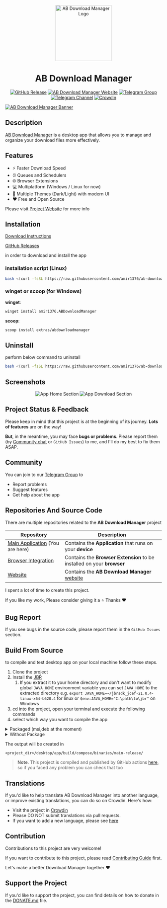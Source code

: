 <div align="center">
  <a href="https://abdownloadmanager.com" target="_blank">
    <img width="180" src="assets/logo/app_logo_with_background.svg" alt="AB Download Manager Logo">
  </a>
</div>
<h1 align="center">AB Download Manager</h1>
<p align="center">
    <a href="https://github.com/amir1376/ab-download-manager/releases/latest"><img alt="GitHub Release" src="https://img.shields.io/github/v/release/amir1376/ab-download-manager?color=greenlight&label=latest%20release"></a>
    <a href="https://abdownloadmanager.com"><img alt="AB Download Manager Website" src="https://img.shields.io/badge/project-website-purple?&labelColor=gray"></a>
    <a href="https://t.me/abdownloadmanager_discussion"><img alt="Telegram Group" src="https://img.shields.io/badge/Telegram-Group-blue?logo=telegram&labelColor=gray"></a>
    <a href="https://t.me/abdownloadmanager"><img alt="Telegram Channel" src="https://img.shields.io/badge/Telegram-Channel-blue?logo=telegram&labelColor=gray"></a>
    <a href="https://crowdin.com/project/ab-download-manager"><img alt="Crowdin" src="https://badges.crowdin.net/ab-download-manager/localized.svg"></a>
</p>

<a href="https://abdownloadmanager.com" target="_blank">
    <img alt="AB Download Manager Banner" src="assets/banners/app_banner.png"/>
</a>


## Description

[AB Download Manager](https://abdownloadmanager.com) is a desktop app that allows you to manage and organize your download files more effectively.

## Features

- ⚡️ Faster Download Speed
- ⏰ Queues and Schedulers
- 🌐 Browser Extensions
- 💻 Multiplatform (Windows / Linux for now)
- 🌙 Multiple Themes (Dark/Light) with modern UI
- ❤️ Free and Open Source

Please visit [Project Website](https://abdownloadmanager.com) for more info

## Installation

[Download Instructions](https://abdownloadmanager.com)

[GitHub Releases](https://github.com/amir1376/ab-download-manager/releases/latest)

in order to download and install the app

### installation script (Linux)

```bash
bash <(curl -fsSL https://raw.githubusercontent.com/amir1376/ab-download-manager/master/scripts/install.sh)
```

### winget or scoop (for Windows)

**winget**:

```bash
winget install amir1376.ABDownloadManager
```

**scoop**:

```bash
scoop install extras/abdownloadmanager
```

## Uninstall

perform below command to uninstall

```bash
bash <(curl -fsSL https://raw.githubusercontent.com/amir1376/ab-download-manager/master/scripts/uninstall.sh)
```

## Screenshots

<div align="center">
<picture>
  <source media="(prefers-color-scheme: dark)" srcset="./assets/screenshots/app-home_dark.png">
  <source media="(prefers-color-scheme: light)" srcset="./assets/screenshots/app-home_light.png">
  <img alt="App Home Section" src="./assets/screenshots/app-home_dark.png">
</picture>

<picture>
  <source media="(prefers-color-scheme: dark)" srcset="./assets/screenshots/app-download_dark.png">
  <source media="(prefers-color-scheme: light)" srcset="./assets/screenshots/app-download_light.png">
  <img alt="App Download Section" src="./assets/screenshots/app-download_dark.png">
</picture>
</div>

## Project Status & Feedback

Please keep in mind that this project is at the beginning of its journey.
**Lots of features** are on the way!

**But**, in the meantime, you may face **bugs or problems**. Please report them (by [Community chat](#community) or `GitHub Issues`) to me, and I'll do my best to fix them ASAP.

## Community

You can join to our [Telegram Group](https://t.me/abdownloadmanager_discussion) to

- Report problems
- Suggest features
- Get help about the app

## Repositories And Source Code

There are multiple repositories related to the **AB Download Manager** project

| Repository                                                                                 | Description                                                                   |
|--------------------------------------------------------------------------------------------|-------------------------------------------------------------------------------|
| [Main Application](https://github.com/amir1376/ab-download-manager) (You are here)         | Contains the  **Application** that runs on your  **device**                   |
| [Browser Integration](https://github.com/amir1376/ab-download-manager-browser-integration) | Contains the **Browser Extension** to be installed on your  **browser**       |
| [Website](https://github.com/amir1376/ab-download-manager-website)                         | Contains the **AB Download Manager** [website](https://abdownloadmanager.com) |

I spent a lot of time to create this project.

If you like my work, Please consider giving it a ⭐ Thanks ❤️

## Bug Report

If you see bugs in the source code, please report them in the `GitHub Issues` section.

## Build From Source

to compile and test desktop app on your local machine
follow these steps.

1. Clone the project
2. Install the [JBR](https://github.com/JetBrains/JetBrainsRuntime/releases)
   1. If you extract it to your home directory and don't want to modify global `JAVA_HOME` environment variable you can set `JAVA_HOME` to the extracted directory e.g. `export JAVA_HOME=~/jbrsdk_jcef-21.0.4-linux-x64-b620.4` for linux or `$env:JAVA_HOME="C:\path\to\jbr"` on Windows
3. cd into the project, open your terminal and execute the following commands
4. select which way you want to compile the app
<details>
<summary>Packaged (msi,deb at the moment)</summary>

```bash
./gradlew

./gradlew packageReleaseDistributionForCurrentOS
```

This will create an installer package for your **current OS**, so you can install it on your own

>Note: you will get error if your OS does not support any of above package types in this case you should compile it `without packaging`

</details>

<details>
<summary>Without Package</summary>

In case you don't want to package it or your OS does not support those package types you can use this command to compile the app without packaging it
```bash
./gradlew

./gradlew createReleaseDistributable
```
It will create an output folder

>NOTE: this is not packaged you may package it yourself manually, or just simply run it!

>I suggest you to move the output somewhere else if you want to run it directly

</details>

The output will be created in

```
<project_dir>/desktop/app/build/compose/binaries/main-release/
```


> **Note**. This project is compiled and published by GitHub actions [here](./.github/workflows/publish.yml), so if you
> faced any problem you can check that too

## Translations

If you'd like to help translate AB Download Manager into another language, or improve existing translations, you can do
so on Crowdin. Here's how:

- Visit the project in [Crowdin](https://crowdin.com/project/ab-download-manager)
- Please DO NOT submit translations via pull requests.
- If you want to add a new language, please see [here](https://github.com/amir1376/ab-download-manager/issues/144)

## Contribution

Contributions to this project are very welcome!

If you want to contribute to this project, please read [Contributing Guide](CONTRIBUTING.md) first.

Let's make a better Download Manager together ❤️

## Support the Project

If you'd like to support the project, you can find details on how to donate in the [DONATE.md](DONATE.md) file.
